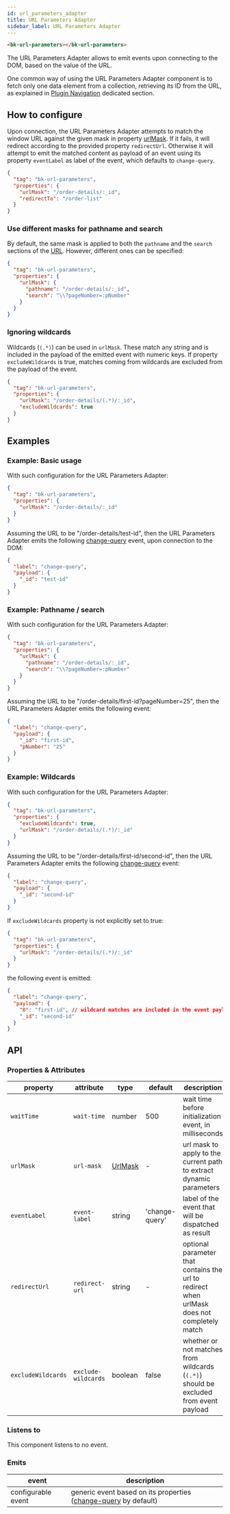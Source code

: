 ```yaml
---
id: url_parameters_adapter
title: URL Parameters Adapter
sidebar_label: URL Parameters Adapter
---
```


<!--
WARNING: this file was automatically generated by Mia-Platform Doc Aggregator.
DO NOT MODIFY IT BY HAND.
Instead, modify the source file and run the aggregator to regenerate this file.
-->

<!--
WARNING:
This file is automatically generated. Please edit the 'README' file of the corresponding component and run `yarn copy:docs`
-->

[window-location]: https://developer.mozilla.org/en-US/docs/Web/API/Window/location

[plugin-navigation]: ../80_examples/30_plugin_navigation.md

[url-mask]: ../40_core_concepts.md#extracting-data-from-url---urlmask
[change-query]: ../70_events.md#change-query



```html
<bk-url-parameters></bk-url-parameters>
```
The URL Parameters Adapter allows to emit events upon connecting to the DOM, based on the value of the URL.

One common way of using the URL Parameters Adapter component is to fetch only one data element from a collection,
retrieving its ID from the URL, as explained in [Plugin Navigation][plugin-navigation] dedicated section.

## How to configure

Upon connection, the URL Parameters Adapter attempts to match the window URL against the given mask in property [urlMask][url-mask].
If it fails, it will redirect according to the provided property `redirectUrl`. Otherwise it will attempt to emit the matched content as payload of an event using its property `eventLabel` as label of the event, which defaults to `change-query`.

```json
{
  "tag": "bk-url-parameters",
  "properties": {
    "urlMask": "/order-details/:_id",
    "redirectTo": "/order-list"
  }
}
```

### Use different masks for pathname and search

By default, the same mask is applied to both the `pathname` and the `search` sections of the [URL][window-location]. However, different ones can be specified:

```json
{
  "tag": "bk-url-parameters",
  "properties": {
    "urlMask": {
      "pathname": "/order-details/:_id",
      "search": "\\?pageNumber=:pNumber"
    }
  }
}
```

### Ignoring wildcards

Wildcards (`(.*)`) can be used in `urlMask`. These match any string and is included in the payload of the emitted event with numeric keys.
If property `excludeWildcards` is true, matches coming from wildcards are excluded from the payload of the event.

```json
{
  "tag": "bk-url-parameters",
  "properties": {
    "urlMask": "/order-details/(.*)/:_id",
    "excludeWildcards": true
  }
}
```

## Examples

### Example: Basic usage

With such configuration for the URL Parameters Adapter:
```json
{
  "tag": "bk-url-parameters",
  "properties": {
    "urlMask": "/order-details/:_id"
  }
}
```

Assuming the URL to be "/order-details/test-id", then the URL Parameters Adapter emits the following [change-query][change-query] event, upon connection to the DOM:

```json
{
  "label": "change-query",
  "payload": {
    "_id": "test-id"
  }
}
```

### Example: Pathname / search

With such configuration for the URL Parameters Adapter:
```json
{
  "tag": "bk-url-parameters",
  "properties": {
    "urlMask": {
      "pathname": "/order-details/:_id",
      "search": "\\?pageNumber=:pNumber"
    }
  }
}
```
Assuming the URL to be "/order-details/first-id?pageNumber=25", then the URL Parameters Adapter emits the following event:
```json
{
  "label": "change-query",
  "payload": {
    "_id": "first-id",
    "pNumber": "25"
  }
}
```

### Example: Wildcards

With such configuration for the URL Parameters Adapter:
```json
{
  "tag": "bk-url-parameters",
  "properties": {
    "excludeWildcards": true,
    "urlMask": "/order-details/(.*)/:_id"
  }
}
```
Assuming the URL to be "/order-details/first-id/second-id", then the URL Parameters Adapter emits the following [change-query][change-query] event:

```json
{
  "label": "change-query",
  "payload": {
    "_id": "second-id"
  }
}
```

If `excludeWildcards` property is not explicitly set to true:
```json
{
  "tag": "bk-url-parameters",
  "properties": {
    "urlMask": "/order-details/(.*)/:_id"
  }
}
```
the following event is emitted:
```json
{
  "label": "change-query",
  "payload": {
    "0": "first-id", // wildcard matches are included in the event payload through numeric keys
    "_id": "second-id"
  }
}
```

## API

### Properties & Attributes


| property           | attribute           | type                | default        | description                                                                                 |
| ------------------ | ------------------- | ------------------- | -------------- | ------------------------------------------------------------------------------------------- |
| `waitTime`         | `wait-time`         | number              | 500            | wait time before initialization event, in milliseconds                                      |
| `urlMask`          | `url-mask`          | [UrlMask][url-mask] | -              | url mask to apply to the current path to extract dynamic parameters                         |
| `eventLabel`       | `event-label`       | string              | 'change-query' | label of the event that will be dispatched as result                                        |
| `redirectUrl`      | `redirect-url`      | string              | -              | optional parameter that contains the url to redirect when urlMask does not completely match |
| `excludeWildcards` | `exclude-wildcards` | boolean             | false          | whether or not matches from wildcards (`(.*)`) should be excluded from event payload        |

### Listens to

This component listens to no event.

### Emits

| event              | description                                                                     |
| ------------------ | ------------------------------------------------------------------------------- |
| configurable event | generic event based on its properties ([change-query][change-query] by default) |
